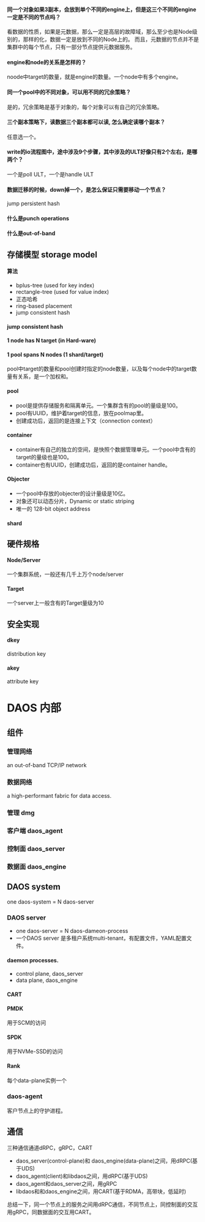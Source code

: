 #### 同一个对象如果3副本，会放到单个不同的engine上，但是这三个不同的engine一定是不同的节点吗？
看数据的性质，如果是元数据，那么一定是高层的故障域，那么至少也是Node级别的，那样的化，数据一定是放到不同的Node上的。
而且，元数据的节点并不是集群中的每个节点，只有一部分节点提供元数据服务。

#### engine和node的关系是怎样的？
noode中target的数量，就是engine的数量。一个node中有多个engine。

#### 同一个pool中的不同对象，可以用不同的冗余策略？
是的，冗余策略是基于对象的，每个对象可以有自己的冗余策略。

#### 三个副本策略下，读数据三个副本都可以读, 怎么确定读哪个副本？
任意选一个。

#### write的io流程图中，途中涉及9个步骤，其中涉及的ULT好像只有2个左右，是哪两个？
一个是poll ULT，一个是handle ULT

#### 数据迁移的时候，down掉一个，是怎么保证只需要移动一个节点？
jump persistent hash

#### 什么是punch operations
#### 什么是out-of-band

## 存储模型 storage model

#### 算法
- bplus-tree (used for key index)
- rectangle-tree (used for value index)
- 正态哈希
- ring-based placement
- jump consistent hash
#### jump consistent hash
#### 1 node has N target (in Hard-ware)
#### 1 pool spans N nodes (1 shard/target)
pool中target的数量和pool创建时指定的node数量，以及每个node中的target数量有关系，是一个加权和。

#### pool
- pool是提供存储服务和隔离单元。一个集群含有的pool的量级是100。
- pool有UUID，维护着target的信息，放在poolmap里。
- 创建成功后，返回的是连接上下文（connection context）

#### container
- container有自己的独立的空间，是快照个数据管理单元。一个pool中含有的target的量级也是100。
- container也有UUID，创建成功后，返回的是container handle。

#### Objecter
- 一个pool中存放的objecter的设计量级是10亿。
- 对象还可以动态分片，Dynamic or static striping
- 唯一的 128-bit object address

#### shard 

## 硬件规格
#### Node/Server
一个集群系统，一般还有几千上万个node/server
#### Target
一个server上一般含有的Target量级为10

## 安全实现
#### dkey
distribution key

#### akey
attribute key 

# DAOS 内部
## 组件
### 管理网络
an out-of-band TCP/IP network
### 数据网络
a high-performant fabric for data access.
### 管理 dmg
### 客户端 daos_agent
### 控制面 daos_server
### 数据面 daos_engine
## DAOS system
one daos-system = N daos-server
### DAOS server
- one daos-server = N daos-dameon-process
- 一个DAOS server 是多租户系统multi-tenant，有配置文件，YAML配置文件。
#### daemon processes.
- control plane, daos_server
- data plane, daos_engine
#### CART
#### PMDK
用于SCM的访问
#### SPDK
用于NVMe-SSD的访问
#### Rank
每个data-plane实例一个
### daos-agent
客户节点上的守护进程。

## 通信
三种通信通道dRPC，gRPC，CART
- daos_server(control-plane)和 daos_engine(data-plane)之间，用dRPC(基于UDS)
- daos_agent(client)和libdaos之间，用dRPC(基于UDS)
- daos_agent和daos_server之间，用gRPC
- libdaos和和daos_engine之间，用CART(基于RDMA，高带块，低延时) 

总结一下，同一个节点上的服务之间用dRPC通信，不同节点上，同控制面的交互用gRPC，同数据面的交互用CART。
